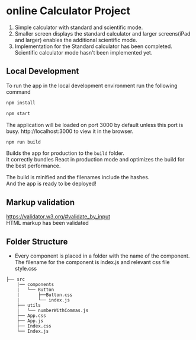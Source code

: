 # online Calculator Project
 1. Simple calculator with standard and scientific mode.
 2. Smaller screen displays the standard calculator and larger screens(iPad and larger) enables the additional scientific mode.
 3. Implementation for the Standard calculator has been completed. Scientific calculator mode hasn't been implemented yet.


  ## Local Development

To run the app in the local development environment run the following command

```bash
npm install

npm start
```
The application will be loaded on port 3000 by default unless this port is busy. http://localhost:3000 to view it in the browser.

```bash
npm run build
```

Builds the app for production to the `build` folder.<br />
It correctly bundles React in production mode and optimizes the build for the best performance.

The build is minified and the filenames include the hashes.<br />
And the app is ready to be deployed!<br />


## Markup validation
https://validator.w3.org/#validate_by_input <br />
HTML markup has been validated

## Folder Structure
- Every component is placed in a folder with the name of the component. The filename for the component is index.js and relevant css file style.css

```
├── src
    |── components
    |   └── Button
    |       ├──Button.css
    |       └── index.js
    ├── utils
    |   └── numberWithCommas.js
    ├── App.css
    ├── App.js
    ├── Index.css
    └── Index.js
```
